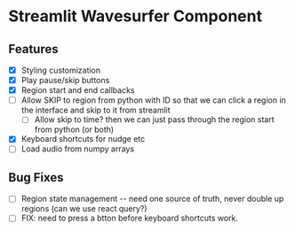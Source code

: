 # Streamlit Wavesurfer Component

## Features

- [x] Styling customization
- [x] Play pause/skip buttons
- [x] Region start and end callbacks
- [ ] Allow SKIP to region from python with ID so that we can click a region in the interface and skip to it from streamlit
  - [ ] Allow skip to time? then we can just pass through the region start from python (or both)
- [x] Keyboard shortcuts for nudge etc
- [ ] Load audio from numpy arrays

## Bug Fixes

- [ ] Region state management -- need one source of truth, never double up regions (can we use react query?)
- [ ] FIX: need to press a btton before keyboard shortcuts work.
